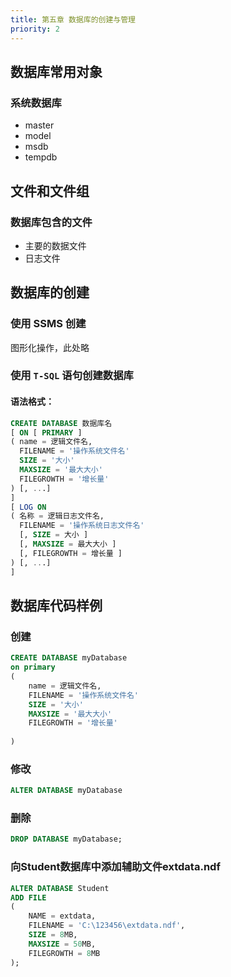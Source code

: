 ```yaml
---
title: 第五章 数据库的创建与管理
priority: 2
---
```


## 数据库常用对象

### 系统数据库
- master
- model
- msdb
- tempdb

## 文件和文件组

### 数据库包含的文件

- 主要的数据文件
- 日志文件

## 数据库的创建

### 使用 SSMS 创建

图形化操作，此处略

### 使用 `T-SQL` 语句创建数据库

#### 语法格式：

```sql
CREATE DATABASE 数据库名
[ ON [ PRIMARY ] 
( name = 逻辑文件名, 
  FILENAME = '操作系统文件名'
  SIZE = '大小'
  MAXSIZE = '最大大小'
  FILEGROWTH = '增长量'
) [, ...] 
] 
[ LOG ON 
( 名称 = 逻辑日志文件名, 
  FILENAME = '操作系统日志文件名' 
  [, SIZE = 大小 ] 
  [, MAXSIZE = 最大大小 ] 
  [, FILEGROWTH = 增长量 ] 
) [, ...] 
]
```

## 数据库代码样例

### 创建

```sql
CREATE DATABASE myDatabase
on primary
(
    name = 逻辑文件名, 
    FILENAME = '操作系统文件名'
    SIZE = '大小'
    MAXSIZE = '最大大小'
    FILEGROWTH = '增长量'
    
)
```

### 修改

```sql
ALTER DATABASE myDatabase
```

### 删除

```sql
DROP DATABASE myDatabase;
```

### 向Student数据库中添加辅助文件extdata.ndf

```sql
ALTER DATABASE Student
ADD FILE 
(
    NAME = extdata,
    FILENAME = 'C:\123456\extdata.ndf',
    SIZE = 8MB,
    MAXSIZE = 50MB,
    FILEGROWTH = 8MB
);
```

## 